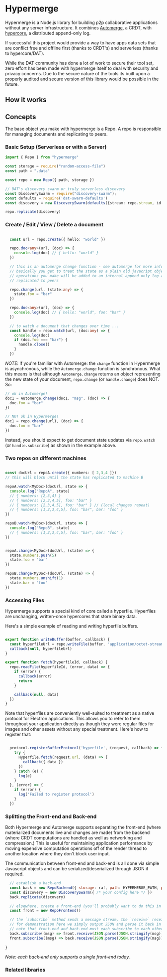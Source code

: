 # Hypermerge

Hypermerge is a Node.js library for building p2p collaborative applications
without any server infrastructure. It combines [Automerge][automerge], a CRDT,
with [hypercore][hypercore], a distributed append-only log.


If successful this project would provide a way to have apps data sets that are
conflict free and offline first (thanks to CRDT's) and serverless (thanks to
hypercore/DAT).

While the DAT community has done a lot of work to secure their tool set, zero
effort has been made with hypermerge itself to deal with security and privacy
concerns.  Due to the secure nature of the tools its built upon a properly
audited and secure version of this library would be possible in the future.

## How it works

## Concepts

The base object you make with hypermerge is a Repo.  A repo is responsible for
managing documents and replicating to peers.

### Basic Setup (Serverless or with a Server)

```ts
import { Repo } from "hypermerge"

const storage = require("random-access-file")
const path = ".data"

const repo = new Repo({ path, storage })

// DAT's discovery swarm or truly serverless discovery
const DiscoverySwarm = require("discovery-swarm");
const defaults = require('dat-swarm-defaults')
const discovery = new DiscoverySwarm(defaults({stream: repo.stream, id: repo.id }));

repo.replicate(discovery)
```

### Create / Edit / View / Delete a document

```ts

  const url = repo.create({ hello: "world" })

  repo.doc<any>(url, (doc) => {
    console.log(doc) // { hello: "world" }
  })

  // this is an automerge change function - see automerge for more info
  // basically you get to treat the state as a plain old javacript object
  // operations you make will be added to an internal append only log and
  // replicated to peers

  repo.change(url, (state:any) => {
    state.foo = "bar"
  })

  repo.doc<any>(url, (doc) => {
    console.log(doc) // { hello: "world", foo: "bar" }
  })

  // to watch a document that changes over time ...
  const handle = repo.watch(url, (doc:any) => {
    console.log(doc)
    if (doc.foo === "bar") {
      handle.close()
    }
  })

```

*NOTE*: If you're familiar with Automerge: the `change` function in Hypermerge is asynchronous, while the `Automerge.change` function is synchronous. What this means is that although `Automerge.change` returns an object representing the new state of your document, `repo.change` (or `handle.change`) does NOT. So:

```ts
// ok in Automerge!
doc1 = Automerge.change(doc1, "msg", (doc) => {
  doc.foo = "bar"
})

// NOT ok in Hypermerge!
doc1 = repo.change(url1, (doc) => {
  doc.foo = "bar"
})
```

Instead, you should expect to get document state updates via `repo.watch` (or `handle.subscribe`) as shown in the example above.

### Two repos on different machines

```ts

const docUrl = repoA.create({ numbers: [ 2,3,4 ]})
// this will block until the state has replicated to machine B

repoA.watch<MyDoc>(docUrl, state => {
  console.log("RepoA", state)
  // { numbers: [2,3,4] } 
  // { numbers: [2,3,4,5], foo: "bar" }
  // { numbers: [2,3,4,5], foo: "bar" } // (local changes repeat)
  // { numbers: [1,2,3,4,5], foo: "bar", bar: "foo" }
})

repoB.watch<MyDoc>(docUrl, state => {
  console.log("RepoB", state)
  // { numbers: [1,2,3,4,5], foo: "bar", bar: "foo" }
})


repoA.change<MyDoc>(docUrl, (state) => {
  state.numbers.push(5)
  state.foo = "bar"
})

repoB.change<MyDoc>(docUrl, (state) => {
  state.numbers.unshift(1)
  state.bar = "foo"
})

```

### Accessing Files
Hypermerge supports a special kind of core called a hyperfile. Hyperfiles are unchanging, written-once hypercores that store binary data.

Here's a simple example of reading and writing hyperfile buffers.

```ts

export function writeBuffer(buffer, callback) {
  const hyperfileUrl = repo.writeFile(buffer, 'application/octet-stream') // TODO: mime type
  callback(null, hyperfileUrl)
}

export function fetch(hyperfileId, callback) {
  repo.readFile(hyperfileId, (error, data) => {
    if (error) {
      callback(error)
      return
    }

    callback(null, data)
  })
}

```

Note that hyperfiles are conveniently well-suited to treatment as a native protocol for Electron applications. This allows you to refer to them throughout your application directly as though they were regular files for images and other assets without any special treatment. Here's how to register that:

```js

  protocol.registerBufferProtocol('hyperfile', (request, callback) => {
    try {
      Hyperfile.fetch(request.url, (data) => {
        callback({ data })
      })
    } catch (e) {
      log(e)
    }
  }, (error) => {
    if (error) {
      log('Failed to register protocol')
    }
  })
 ```

### Splitting the Front-end and Back-end

Both Hypermerge and Automerge supports separating the front-end (where materialized documents live and changes are made) from the backend (where CRDT computations are handled as well as networking and compression.) This is useful for maintaining application performance by moving expensive computation operations off of the render thread to another location where they don't block user input.

The communication between front-end and back-end is all done via simple Javascript objects and can be serialized/deserialized through JSON if required. 

```js
  // establish a back-end
  const back = new RepoBackend({ storage: raf, path: HYPERMERGE_PATH, port: 0 })
  const discovery = new DiscoverySwarm({ /* your config here */ })
  back.replicate(discovery)

  // elsewhere, create a front-end (you'll probably want to do this in different threads)
  const front = new RepoFrontend()

  // the `subscribe` method sends a message stream, the `receive` receives it
  // for demonstration here we simply output JSON and parse it back in the same location
  // note that front-end and back-end must each subscribe to each other's streams
  back.subscribe((msg) => front.receive(JSON.parse(JSON.stringify(msg))))
  front.subscribe((msg) => back.receive(JSON.parse(JSON.stringify(msg))))
  
}
```

*Note: each back-end only supports a single front-end today.*


### Related libraries

[automerge]: https://github.com/automerge/automerge
[hypercore]: https://github.com/mafintosh/hypercore
